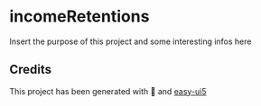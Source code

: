 # incomeRetentions

Insert the purpose of this project and some interesting infos here

## Credits

This project has been generated with 💙 and [easy-ui5](https://github.com/SAP)
